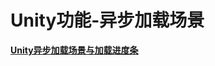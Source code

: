 # Unity功能-异步加载场景

**[Unity异步加载场景与加载进度条](<https://blog.csdn.net/qq_33747722/article/details/72582213>)**
